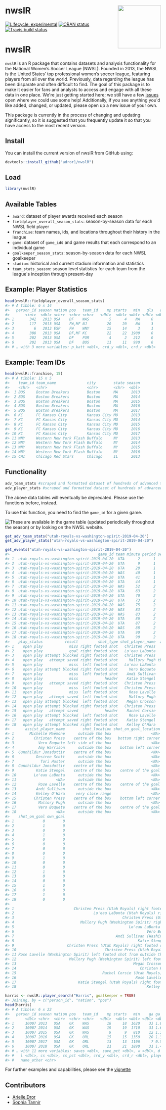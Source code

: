 
<!-- README.md is generated from README.Rmd. Please edit that file -->
nwslR <img src='man/figures/hex-nwslR.png' align="right" height="139" />
========================================================================

<!-- badges: start -->
[![Lifecycle: experimental](https://img.shields.io/badge/lifecycle-experimental-orange.svg)](https://www.tidyverse.org/lifecycle/#experimental) [![CRAN status](https://www.r-pkg.org/badges/version/nwslR)](https://CRAN.R-project.org/package=nwslR) [![Travis build status](https://travis-ci.org/adror1/nwslR.svg?branch=master)](https://travis-ci.org/adror1/nwslR) <!-- badges: end -->

nwslR
=====

`nwslR` is an R package that contains datasets and analysis functionality for the National Women’s Soccer League (NWSL). Founded in 2013, the NWSL is the United States’ top professional women’s soccer league, featuring players from all over the world. Previously, data regarding the league has been disparate and often difficult to find. The goal of this package is to make it easier for fans and analysts to access and engage with all these data in one place. We're just getting started here; we still have a few [issues](https://github.com/adror1/nwslR/issues) open where we could use some help! Additionally, if you see anything you'd like added, changed, or updated, please open up a new issue of your own.

This package is currently in the process of changing and updating significantly, so it is suggested that you frequently update it so that you have access to the most recent version.

Install
-------

You can install the current version of nwslR from GitHub using:

``` r
devtools::install_github("adror1/nwslR")
```

Load
----

``` r
library(nwslR)
```

Available Tables
----------------

-   `award`: dataset of player awards received each season
-   `fieldplayer_overall_season_stats`: season-by-season data for each NWSL field player
-   `franchise`: team names, ids, and locations throughout their history in the league
-   `game`: dataset of `game_id`s and game results that each correspond to an individual game
-   `goalkeeper_season_stats`: season-by-season data for each NWSL goalkeeper
-   `stadium`: historical and current stadium information and statistics
-   `team_stats_season`: season level statistics for each team from the league's inception through present-day

Example: Player Statistics
--------------------------

``` r
head(nwslR::fieldplayer_overall_season_stats)
#> # A tibble: 6 x 14
#>   person_id season nation pos   team_id    mp starts   min   gls   ast    pk
#>       <int>  <dbl> <chr>  <chr> <chr>   <dbl>  <dbl> <dbl> <dbl> <dbl> <dbl>
#> 1       342   2013 USA    DF    WAS         5      4    NA     0     0     0
#> 2       117   2013 USA    FW,MF NJ         20     20    NA     3     3     1
#> 3         6   2013 ESP    FW    WNY        15     14     3     1    NA     0
#> 4       300   2013 USA    DF,MF KC         22     22  1900     0     5     0
#> 5       202   2013 USA    DF    POR         4      2   212     0     0     0
#> 6       202   2013 USA    DF    BOS        11     11   990     0     1     0
#> # … with 3 more variables: p_katt <dbl>, crd_y <dbl>, crd_r <dbl>
```

Example: Team IDs
-----------------

``` r
head(nwslR::franchise, 15)
#> # A tibble: 15 x 5
#>    team_id team_name              city        state season
#>    <chr>   <chr>                  <chr>       <chr>  <dbl>
#>  1 BOS     Boston Breakers        Boston      MA      2013
#>  2 BOS     Boston Breakers        Boston      MA      2014
#>  3 BOS     Boston Breakers        Boston      MA      2015
#>  4 BOS     Boston Breakers        Boston      MA      2016
#>  5 BOS     Boston Breakers        Boston      MA      2017
#>  6 KC      FC Kansas City         Kansas City MO      2013
#>  7 KC      FC Kansas City         Kansas City MO      2014
#>  8 KC      FC Kansas City         Kansas City MO      2015
#>  9 KC      FC Kansas City         Kansas City MO      2016
#> 10 KC      FC Kansas City         Kansas City MO      2017
#> 11 WNY     Western New York Flash Buffalo     NY      2013
#> 12 WNY     Western New York Flash Buffalo     NY      2014
#> 13 WNY     Western New York Flash Buffalo     NY      2015
#> 14 WNY     Western New York Flash Buffalo     NY      2016
#> 15 CHI     Chicago Red Stars      Chicago     IL      2013
```

Functionality
-------------

``` r
adv_team_stats #scraped and formatted dataset of hundreds of advanced team statistics from the NWSL website
adv_player_stats #scraped and formatted dataset of hundreds of advanced player statistics from the NWSL website
```

The above data tables will eventually be deprecated. Please use the functions before, instead.

To use this function, you need to find the `game_id` for a given game.

![These are available in the `game` table (updated periodically throughout the season) or by looking on the NWSL website.](man/figures/game_id_ex.png)

``` r
get_adv_team_stats("utah-royals-vs-washington-spirit-2019-04-20")
get_adv_player_stats("utah-royals-vs-washington-spirit-2019-04-20")
```

``` r
get_events("utah-royals-vs-washington-spirit-2019-04-20")
#>                                        game_id team minute period second   time
#> 1  utah-royals-vs-washington-spirit-2019-04-20  UTA      2      1     41     3'
#> 2  utah-royals-vs-washington-spirit-2019-04-20  UTA      9      1     21    10'
#> 3  utah-royals-vs-washington-spirit-2019-04-20  UTA     28      1     49    29'
#> 4  utah-royals-vs-washington-spirit-2019-04-20  WAS     40      1     24    41'
#> 5  utah-royals-vs-washington-spirit-2019-04-20  UTA     41      1     23    42'
#> 6  utah-royals-vs-washington-spirit-2019-04-20  UTA     44      1      0    44'
#> 7  utah-royals-vs-washington-spirit-2019-04-20  WAS     52      2     38    53'
#> 8  utah-royals-vs-washington-spirit-2019-04-20  UTA     63      2      2    64'
#> 9  utah-royals-vs-washington-spirit-2019-04-20  UTA     70      2     52    71'
#> 10 utah-royals-vs-washington-spirit-2019-04-20  UTA     73      2      2    74'
#> 11 utah-royals-vs-washington-spirit-2019-04-20  WAS     75      2     54    76'
#> 12 utah-royals-vs-washington-spirit-2019-04-20  WAS     83      2     44    84'
#> 13 utah-royals-vs-washington-spirit-2019-04-20  WAS     83      2     59    84'
#> 14 utah-royals-vs-washington-spirit-2019-04-20  UTA     86      2     44    87'
#> 15 utah-royals-vs-washington-spirit-2019-04-20  UTA     87      2     24    88'
#> 16 utah-royals-vs-washington-spirit-2019-04-20  WAS     88      2     30    89'
#> 17 utah-royals-vs-washington-spirit-2019-04-20  UTA     90      2     40 90'+1'
#> 18 utah-royals-vs-washington-spirit-2019-04-20  UTA     90      2     46 90'+1'
#>    play_status          result         shot_type shot_player_name  assist_type
#> 1    open play            miss right footed shot   Christen Press         <NA>
#> 2    open play            goal right footed shot   Lo'eau LaBonta         <NA>
#> 3    open play attempt blocked right footed shot   Christen Press         <NA>
#> 4    open play   attempt saved right footed shot     Mallory Pugh through ball
#> 5    open play            miss  left footed shot   Lo'eau LaBonta         <NA>
#> 6    open play attempt blocked right footed shot     Vero Boquete         <NA>
#> 7    open play            miss  left footed shot    Andi Sullivan         <NA>
#> 8    open play            miss            header    Katie Stengel        cross
#> 9    open play   attempt saved right footed shot   Christen Press         <NA>
#> 10   open play            miss  left footed shot   Christen Press         <NA>
#> 11   open play            miss  left footed shot     Rose Lavelle         <NA>
#> 12   open play   attempt saved  left footed shot     Mallory Pugh         <NA>
#> 13   open play attempt blocked  left footed shot    Megan Crosson         <NA>
#> 14   open play attempt blocked right footed shot   Christen Press        cross
#> 15   open play   attempt saved            header    Rachel Corsie        cross
#> 16   open play attempt blocked  left footed shot     Rose Lavelle         <NA>
#> 17   open play   attempt saved right footed shot    Katie Stengel         <NA>
#> 18   open play attempt blocked right footed shot    Kelley O'Hara         <NA>
#>       assist_player_name        shot_location shot_on_goal_location goal shot
#> 1       Michelle Maemone      outside the box                  <NA>    0    1
#> 2         Christen Press    centre of the box   bottom right corner    1    1
#> 3           Vero Boquete left side of the box                  <NA>    0    1
#> 4           Amy Harrison      outside the box    bottom left corner    0    1
#> 5  Gunnhildur Jonsdottir    centre of the box                  <NA>    0    1
#> 6          Desiree Scott      outside the box                  <NA>    0    1
#> 7            Tori Huster      outside the box                  <NA>    0    1
#> 8  Gunnhildur Jonsdottir    centre of the box                  <NA>    0    1
#> 9          Katie Stengel    centre of the box    centre of the goal    0    1
#> 10        Lo'eau LaBonta      outside the box                  <NA>    0    1
#> 11                  <NA>      outside the box                  <NA>    0    1
#> 12          Rose Lavelle    centre of the box    centre of the goal    0    1
#> 13         Andi Sullivan      outside the box                  <NA>    0    1
#> 14         Kelley O'Hara     very close range                  <NA>    0    1
#> 15        Christen Press    centre of the box    bottom left corner    0    1
#> 16          Mallory Pugh      outside the box                  <NA>    0    1
#> 17          Vero Boquete    centre of the box    centre of the goal    0    1
#> 18                  <NA>      outside the box                  <NA>    0    1
#>    shot_on_goal own_goal
#> 1             0        0
#> 2             1        0
#> 3             0        0
#> 4             1        0
#> 5             0        0
#> 6             0        0
#> 7             0        0
#> 8             0        0
#> 9             1        0
#> 10            0        0
#> 11            0        0
#> 12            1        0
#> 13            0        0
#> 14            0        0
#> 15            1        0
#> 16            0        0
#> 17            1        0
#> 18            0        0
#>                                                                                                                                      action
#> 1                           Christen Press (Utah Royals) right footed shot from outside the box is close, but misses the top right corner. 
#> 2                                    Lo'eau LaBonta (Utah Royals) right footed shot from the centre of the box to the bottom right corner. 
#> 3                                                 Christen Press (Utah Royals) right footed shot from the left side of the box is blocked. 
#> 4                              Mallory Pugh (Washington Spirit) right footed shot from outside the box is saved in the bottom left corner. 
#> 5                                                    Lo'eau LaBonta (Utah Royals) left footed shot from the centre of the box is too high. 
#> 6                                                            Vero Boquete (Utah Royals) right footed shot from outside the box is blocked. 
#> 7                                              Andi Sullivan (Washington Spirit) left footed shot from outside the box misses to the left. 
#> 8                                                        Katie Stengel (Utah Royals) header from the centre of the box misses to the left. 
#> 9                        Christen Press (Utah Royals) right footed shot from the centre of the box is saved in the top centre of the goal. 
#> 10                                        Christen Press (Utah Royals) left footed shot from outside the box is high and wide to the left. 
#> 11 Rose Lavelle (Washington Spirit) left footed shot from outside the box is close, but misses the top left corner from a direct free kick.
#> 12                        Mallory Pugh (Washington Spirit) left footed shot from the centre of the box is saved in the centre of the goal. 
#> 13                                                     Megan Crosson (Washington Spirit) left footed shot from outside the box is blocked. 
#> 14                                                        Christen Press (Utah Royals) right footed shot from very close range is blocked. 
#> 15                                       Rachel Corsie (Utah Royals) header from the centre of the box is saved in the bottom left corner. 
#> 16                                                      Rose Lavelle (Washington Spirit) left footed shot from outside the box is blocked. 
#> 17                            Katie Stengel (Utah Royals) right footed shot from the centre of the box is saved in the centre of the goal. 
#> 18                                                           Kelley O'Hara (Utah Royals) right footed shot from outside the box is blocked.
```

``` r
harris <- nwslR::player_search("Harris", goalkeeper = TRUE)
#> Joining, by = c("person_id", "nation", "pos")
head(harris)
#> # A tibble: 6 x 22
#>   person_id season nation pos   team_id    mp starts   min    ga ga_90 so_ta
#>       <dbl> <chr>  <chr>  <chr> <chr>   <dbl>  <dbl> <dbl> <dbl> <dbl> <dbl>
#> 1     10007 2013   USA    GK    WAS        18     18  1620    33 1.83    118
#> 2     10007 2014   USA    GK    WAS        19     19  1710    31 1.63     97
#> 3     10007 2015   USA    GK    WAS         9      9   810    12 1.33     60
#> 4     10007 2016   USA    GK    ORL        15     15  1350    20 1.33     74
#> 5     10007 2017   USA    GK    ORL        13     13  1106     7 0.570    NA
#> 6     10007 2018   USA    GK    ORL        21     21  1890    31 1.48     NA
#> # … with 11 more variables: saves <dbl>, save_pct <dbl>, w <dbl>, d <dbl>,
#> #   l <dbl>, cs <dbl>, cs_pct <dbl>, crd_y <dbl>, crd_r <dbl>, player <chr>,
#> #   name_other <chr>
```

For further examples and capabilities, please see the [vignette](https://github.com/adror1/nwslR/blob/master/vignettes/nwslR_overview.Rmd)

Contributors
------------

-   [Arielle Dror](https://github.com/adror1)
-   [Sophia Tannir](https://github.com/stannir98)
